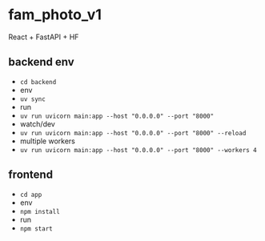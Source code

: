 # fam_photo_v1
React + FastAPI + HF

## backend env
- `cd backend`
- env
- `uv sync`
- run
- `uv run uvicorn main:app --host "0.0.0.0" --port "8000"`
- watch/dev
- `uv run uvicorn main:app --host "0.0.0.0" --port "8000" --reload`
- multiple workers
- `uv run uvicorn main:app --host "0.0.0.0" --port "8000" --workers 4`

## frontend
- `cd app`
- env
- `npm install`
- run
- `npm start`
